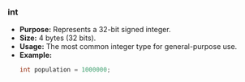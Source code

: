 ### int
* **Purpose:** Represents a 32-bit signed integer.
* **Size:** 4 bytes (32 bits).
* **Usage:** The most common integer type for general-purpose use.
* **Example:**
  ```java
  int population = 1000000;
  ```